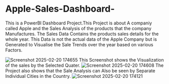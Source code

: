 # Apple-Sales-Dashboard-
This is a PowerBI Dashboard Project.This Project is about A companiy called Apple and the Sales Analysis of the products that the company Manufactures.
The Sales Data Contains the products sales details for the whole year.
This Data is not the actual data of the Apple Company but is Generated to Visualise the Sale Trends over the year based on various Factors.

![Screenshot 2025-02-20 174655](https://github.com/user-attachments/assets/77af97dd-06c1-47bf-9872-b2ff4ffdaeb4)
This Screenshot shows the Visualization of the sales by the Selected Quater.
![Screenshot 2025-02-20 174608](https://github.com/user-attachments/assets/a04fc0a6-ff89-4c7c-b50a-9e21903b601b)
The Project also shows that the Sale Analysis can Also be seen by Separate Individual Cities in the Country.
![Screenshot 2025-02-20 174121](https://github.com/user-attachments/assets/d78bbd58-b1ff-46f1-b63f-11e43f5b65d7)
